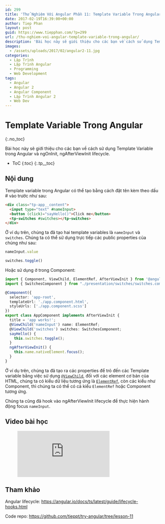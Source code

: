 ```yaml
---
id: 299
title: 'Thử Nghiệm Với Angular Phần 11: Template Variable Trong Angular'
date: 2017-02-19T16:39:00+00:00
author: Tiep Phan
layout: post
guid: https://www.tiepphan.com/?p=299
url: /thu-nghiem-voi-angular-template-variable-trong-angular/
description: 'Bài học này sẽ giới thiệu cho các bạn về cách sử dụng Template Variable trong Angular và ngOnInit, ngAfterViewInit lifecycle.'
images:
  - /assets/uploads/2017/02/angular2-11.jpg
categories:
  - Lập Trình
  - Lập Trình Angular
  - Programming
  - Web Development
tags:
  - Angular
  - Angular 2
  - Angular Component
  - Lập Trình Angular 2
  - Web Dev
---
```

# Template Variable Trong Angular
{:.no_toc}

Bài học này sẽ giới thiệu cho các bạn về cách sử dụng Template Variable trong Angular và ngOnInit, ngAfterViewInit lifecycle.

* ToC
{:toc}
{:.tp__toc}

## Nội dung

Template variable trong Angular có thể tạo bằng cách đặt tên kèm theo dấu # vào trước như sau:

```html
<div class="tp-app__content">
  <input type="text" #nameInput>
  <button (click)="sayHello()">Click me</button>
  <tp-switches #switches></tp-switches>
</div>
```

Ở ví dụ trên, chúng ta đã tạo hai template variables là `nameInput` và `switches`. Chúng ta có thể sử dụng trực tiếp các public properties của chúng như sau:

```ts
nameInput.value

switches.toggle()
```

Hoặc sử dụng ở trong Component:

```ts
import { Component, ViewChild, ElementRef, AfterViewInit } from '@angular/core';
import { SwitchesComponent } from "./presentation/switches/switches.component";

@Component({
  selector: 'app-root',
  templateUrl: './app.component.html',
  styleUrls: ['./app.component.scss']
})
export class AppComponent implements AfterViewInit {
  title = 'app works!';
  @ViewChild('nameInput') name: ElementRef;
  @ViewChild('switches') switches: SwitchesComponent;
  sayHello() {
    this.switches.toggle();
  }
  ngAfterViewInit() {
    this.name.nativeElement.focus();
  }
}
```

Ở ví dụ trên, chúng ta đã tạo ra các properties để trỏ đến các Template variable bằng việc sử dụng <a href="https://angular.io/docs/ts/latest/api/core/index/ViewChild-decorator.html" target="_blank" rel="noopener noreferrer">`@ViewChild`</a>, đối với các element cơ bản của HTML, chúng ta có kiểu dữ liệu tương ứng là <a href="https://angular.io/docs/ts/latest/api/core/index/ElementRef-class.html" target="_blank" rel="noopener noreferrer">`ElementRef`</a>, còn các kiểu như Component, thì chúng ta có thể có cả kiểu `ElementRef` hoặc Component tương ứng.

Chúng ta cũng đã hook vào ngAfterViewInit lifecycle để thực hiện hành động focus `nameInput`.

## Video bài học
  
<figure class="video_container">
  <iframe src="https://www.youtube.com/embed/SchaoGakNEg" frameborder="0" allowfullscreen="true"> </iframe>
</figure>

## Tham khảo

Angular lifecycle: <a href="https://angular.io/docs/ts/latest/guide/lifecycle-hooks.html" target="_blank" rel="noopener noreferrer">https://angular.io/docs/ts/latest/guide/lifecycle-hooks.html</a>

Code repo: <a href="https://github.com/tieppt/try-angular/tree/lesson-11" target="_blank" rel="noopener noreferrer">https://github.com/tieppt/try-angular/tree/lesson-11</a>